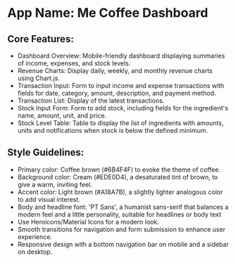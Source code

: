 # **App Name**: Me Coffee Dashboard

## Core Features:

- Dashboard Overview: Mobile-friendly dashboard displaying summaries of income, expenses, and stock levels.
- Revenue Charts: Display daily, weekly, and monthly revenue charts using Chart.js.
- Transaction Input: Form to input income and expense transactions with fields for date, category, amount, description, and payment method.
- Transaction List: Display of the latest transactions.
- Stock Input Form: Form to add stock, including fields for the ingredient's name, amount, unit, and price.
- Stock Level Table: Table to display the list of ingredients with amounts, units and notifications when stock is below the defined minimum.

## Style Guidelines:

- Primary color: Coffee brown (#6B4F4F) to evoke the theme of coffee.
- Background color: Cream (#EDE0D4), a desaturated tint of brown, to give a warm, inviting feel.
- Accent color: Light brown (#A18A7B), a slightly lighter analogous color to add visual interest.
- Body and headline font: 'PT Sans', a humanist sans-serif that balances a modern feel and a little personality, suitable for headlines or body text
- Use Heroicons/Material Icons for a modern look.
- Smooth transitions for navigation and form submission to enhance user experience.
- Responsive design with a bottom navigation bar on mobile and a sidebar on desktop.